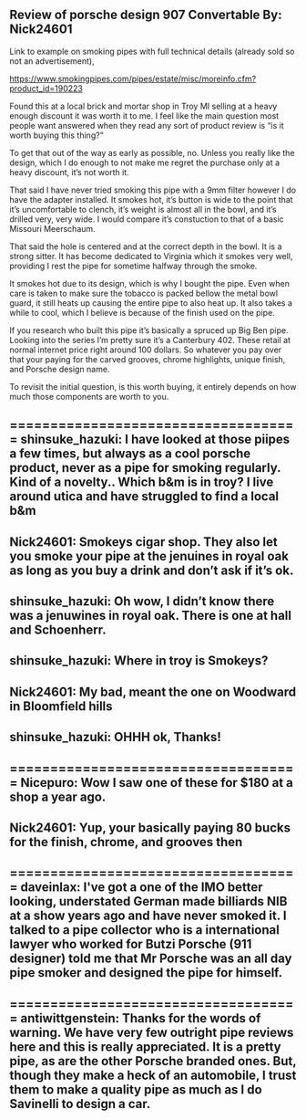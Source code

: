Review of porsche design 907 Convertable
By: Nick24601
---
Link to example on smoking pipes with full technical details (already sold so not an advertisement),

https://www.smokingpipes.com/pipes/estate/misc/moreinfo.cfm?product_id=190223

Found this at a local brick and mortar shop in Troy MI selling at a heavy enough discount it was worth it to me.  I feel like the main question most people want answered when they read any sort of product review is “is it worth buying this thing?” 

To get that out of the way as early as possible, no.  Unless you really like the design, which I do enough to not make me regret the purchase only at a heavy discount, it’s not worth it.

That said I have never tried smoking this pipe with a 9mm filter however I do have the adapter installed.  It smokes hot, it’s button is wide to the point that it’s uncomfortable to clench, it’s weight is almost all in the bowl, and it’s drilled very, very wide.  I would compare it’s constuction to that of a basic Missouri Meerschaum.

That said the hole is centered and at the correct depth in the bowl.  It is a strong sitter.  It has become dedicated to Virginia which it smokes very well, providing I rest the pipe for sometime halfway through the smoke. 

It smokes hot due to its design, which is why I bought the pipe. Even when care is taken to make sure the tobacco is packed bellow the metal bowl guard, it still heats up causing the entire pipe to also heat up.  It also takes a while to cool, which I believe is because of the finish used on the pipe.

If you research who built this pipe it’s basically a spruced up Big Ben pipe.  Looking into the series I’m pretty sure it’s a Canterbury 402.  These retail at normal internet price right around 100 dollars.  So whatever you pay over that your paying for the carved grooves, chrome highlights, unique finish, and Porsche design name.

To revisit the initial question, is this worth buying, it entirely depends on how much those components are worth to you.

====================================
shinsuke_hazuki: I have looked at those piipes a few times, but always as a cool porsche product, never as a pipe for smoking regularly. Kind of a novelty..  Which b&m is in troy? I live around utica and have struggled to find a local b&m
--
Nick24601: Smokeys cigar shop.  They also let you smoke your pipe at the jenuines in royal oak as long as you buy a drink and don’t ask if it’s ok.
--
shinsuke_hazuki: Oh wow, I didn’t know there was a jenuwines in royal oak. There is one at hall and Schoenherr.
--
shinsuke_hazuki: Where in troy is Smokeys?
--
Nick24601: My bad, meant the one on Woodward in Bloomfield hills
--
shinsuke_hazuki: OHHH ok, Thanks!
--
====================================
Nicepuro: Wow I saw one of these for $180 at a shop a year ago. 
--
Nick24601: Yup, your basically paying 80 bucks for the finish, chrome, and grooves then
--
====================================
daveinlax: I've got a one of the IMO better looking, understated German made billiards NIB at a show years ago and have never smoked it. I talked to a pipe collector who is a international lawyer who worked for Butzi Porsche (911 designer) told me that Mr Porsche was an all day pipe smoker and designed the pipe for himself. 
--
====================================
antiwittgenstein: Thanks for the words of warning. We have very few outright pipe reviews here and this is really appreciated. It is a pretty pipe, as are the other Porsche branded ones. But, though they make a heck of an automobile, I trust them to make a quality pipe as much as I do Savinelli to design a car.
--
